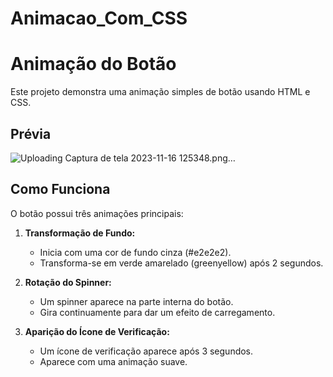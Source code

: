 # Animacao_Com_CSS

# Animação do Botão

Este projeto demonstra uma animação simples de botão usando HTML e CSS.

## Prévia

![Uploading Captura de tela 2023-11-16 125348.png…]()


## Como Funciona

O botão possui três animações principais:

1. **Transformação de Fundo:**
   - Inicia com uma cor de fundo cinza (#e2e2e2).
   - Transforma-se em verde amarelado (greenyellow) após 2 segundos.

2. **Rotação do Spinner:**
   - Um spinner aparece na parte interna do botão.
   - Gira continuamente para dar um efeito de carregamento.

3. **Aparição do Ícone de Verificação:**
   - Um ícone de verificação aparece após 3 segundos.
   - Aparece com uma animação suave.
